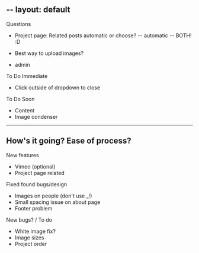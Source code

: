 -- 
layout: default
--

Questions
- Project page: Related posts automatic or choose?
-- automatic -- BOTH! :D

- Best way to upload images?
- admin

To Do Immediate
- Click outside of dropdown to close

To Do Soon
- Content
- Image condenser

-----

How's it going? Ease of process?
- 

New features
- Vimeo (optional)
- Project page related 

Fixed found bugs/design
- Images on people (don't use _!)
- Small spacing issue on about page
- Footer problem

New bugs? / To do
- White image fix?
- Image sizes
- Project order